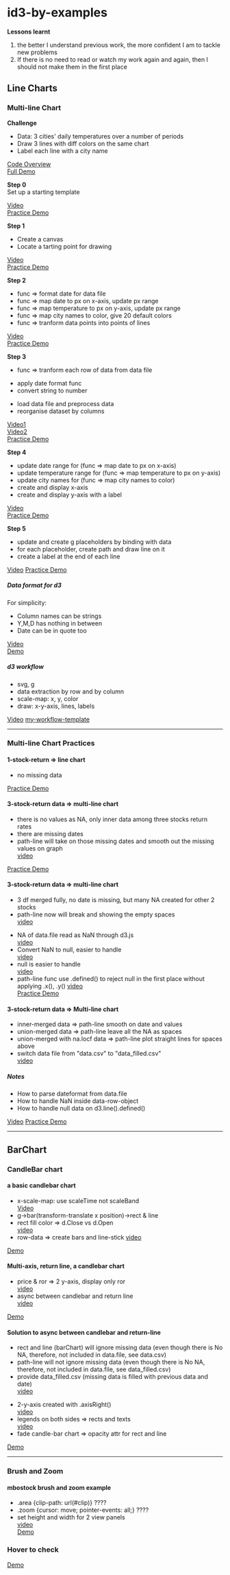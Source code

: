 # id3-by-examples
**Lessons learnt**    
1. the better I understand previous work, the more confident I am to tackle new problems
2. If there is no need to read or watch my work again and again, then I should not make them in the first place



## Line Charts


### Multi-line Chart

**Challenge**    
- Data: 3 cities' daily temperatures over a number of periods    
- Draw 3 lines with diff colors on the same chart    
- Label each line with a city name      

[Code Overview](http://bl.ocks.org/EmbraceLife/aa9155f9d0baaa3429e087b34980c929)    
[Full Demo](http://blockbuilder.org/EmbraceLife/aa9155f9d0baaa3429e087b34980c929)  


**Step 0**   
Set up a starting template    

[Video](https://youtu.be/CZZHkxJIja0)    
[Practice Demo](http://blockbuilder.org/EmbraceLife/039276f3ae83f19a5e12a4e2d4c54af8)


**Step 1**   
- Create a canvas     
- Locate a tarting point for drawing   

[Video](https://youtu.be/MroiTmauDeg)    
[Practice Demo](http://blockbuilder.org/EmbraceLife/d3bb1c7c3275ae84a5b8a12f28b1f2a5)


**Step 2**   
- func => format date for data file       
- func => map date to px on x-axis, update px range        
- func => map temperature to px on y-axis, update px range       
- func => map city names to color, give 20 default colors     
- func => tranform data points into points of lines    

[Video](https://youtu.be/uiwh0EJPKr8)    
[Practice Demo](http://blockbuilder.org/EmbraceLife/c675ec2a11d547ac62ab57c04f7a4e02)  


**Step 3**   
- func => tranform each row of data from data file     
 + apply date format func
 + convert string to number   
- load data file and preprocess data
- reorganise dataset by columns


[Video1](https://youtu.be/NgjhKnoWGZg)    
[Video2](https://youtu.be/AnSUbBXXvnM)   
[Practice Demo](http://blockbuilder.org/EmbraceLife/3f7287859b3c582cb2a451a42a6faf58)


**Step 4**   
- update date range for (func => map date to px on x-axis)
- update temperature range for (func => map temperature to px on y-axis)
- update city names for (func => map city names to color)
- create and display x-axis
- create and display y-axis with a label


[Video](https://youtu.be/7tz1dTPp7nc)    
[Practice Demo](http://blockbuilder.org/EmbraceLife/dd839308a263c9423bd8e0957bdb332c)



**Step 5**
- update and create g placeholders by binding with data      
- for each placeholder, create path and draw line on it    
- create a label at the end of each line     

[Video](https://youtu.be/j57aoJSsdHQ)
[Practice Demo](http://blockbuilder.org/EmbraceLife/9a73445e8527495bc5cf23b0447cb622)


##### Data format for d3
For simplicity:
* Column names can be strings
* Y,M,D has nothing in between
* Date can be in quote too

[Video](https://www.youtube.com/watch?v=pmQykZXiRcI&feature=youtu.be)    
[Demo](http://blockbuilder.org/EmbraceLife/9a73445e8527495bc5cf23b0447cb622)


##### d3 workflow  
* svg, g
* data extraction by row and by column
* scale-map: x, y, color
* draw: x-y-axis, lines, labels

[Video](https://youtu.be/8bJ85ig-C1k)
[my-workflow-template](http://blockbuilder.org/EmbraceLife/d80d44aaef08328aee2fd80819fd62ac)


----
### Multi-line Chart Practices

#### 1-stock-return => line chart
* no missing data

[Practice Demo](http://blockbuilder.org/EmbraceLife/3c6ddf06851e61f9a915c5bc081c0c8e)

#### 3-stock-return data => multi-line chart
* there is no values as NA, only inner data among three stocks return rates
* there are missing dates
* path-line will take on those missing dates and smooth out the missing values on graph    
[video](https://youtu.be/ihTUo3cmozY)     

[Practice Demo](http://blockbuilder.org/EmbraceLife/04c7747f4f664d3cff48e0c730b417ae)



#### 3-stock-return data => multi-line chart
* 3 df merged fully, no date is missing, but many NA created for other 2 stocks
* path-line now will break and showing the empty spaces    
[video](https://youtu.be/Kqv7Ix1bHBs)     
- NA of data.file read as NaN through d3.js     
[video](https://youtu.be/Xf3oZvBW8hQ)      
- Convert NaN to null, easier to handle     
[video](https://youtu.be/DSImln7Hekk)     
- null is easier to handle       
[video](https://youtu.be/et27mSllXEM)     
- path-line func use .defined() to reject null in the first place without applying .x(), .y()
[video](https://youtu.be/F5fmCJJS7KM)      
[Practice Demo](http://blockbuilder.org/EmbraceLife/c85ff2725cd17ca16371ae58689b9b15)


#### 3-stock-return data => Multi-line chart
* inner-merged data => path-line smooth on date and values
* union-merged data => path-line leave all the NA as spaces
* union-merged with na.locf data => path-line plot straight lines for spaces above
* switch data file from "data.csv" to "data_filled.csv"     
[video](https://youtu.be/8-GIzELqOak )     

##### Notes
* How to parse dateformat from data.file
* How to handle NaN inside data-row-object
* How to handle null data on d3.line().defined()

[Video](https://youtu.be/qJFme9KxtzQ)
[Practice Demo](http://blockbuilder.org/EmbraceLife/c85ff2725cd17ca16371ae58689b9b15)



----

## BarChart

### CandleBar chart

#### a basic candlebar chart
- x-scale-map: use scaleTime not scaleBand  
[Video](https://youtu.be/0BYPUT7KPZQ)   
- g->bar(transform-translate x position)->rect & line    
- rect fill color => d.Close vs d.Open    
[video](https://youtu.be/Z4zQ40tq1-4)    
- row-data => create bars and line-stick
[video](https://youtu.be/RWncr_E-Ag0)


[Demo](http://blockbuilder.org/EmbraceLife/77a920a331c0ed20adfe2bba6f4b28aa)

#### Multi-axis, return line, a candlebar chart
- price & ror => 2 y-axis, display only ror    
[video](https://youtu.be/sbpwhaFXN0A)
- async between candlebar and return line    
[video](https://youtu.be/KRPt-i96jbs)

[Demo](http://blockbuilder.org/EmbraceLife/22dfe256e8d9400c2dc8c4a5e39da695)

#### Solution to async between candlebar and return-line
* rect and line (barChart) will ignore missing data (even though there is No NA, therefore, not included in data.file, see data.csv)
* path-line will not ignore missing data (even though there is No NA, therefore, not included in data.file, see data_filled.csv)
* provide data_filled.csv (missing data is filled with previous data and date)    
[video](https://youtu.be/VVA11yeTA3Y)      

- 2-y-axis created with .axisRight()    
[video](https://youtu.be/MVYSLBoYiuI)     
- legends on both sides => rects and texts     
[video](https://youtu.be/RTO5B8Xv958)     
- fade candle-bar chart => opacity attr for rect and line

[Demo](http://blockbuilder.org/EmbraceLife/acfe4bad38dc546e6917b914e5933016)

----

### Brush and Zoom     

#### mbostock brush and zoom example
- .area {clip-path: url(#clip)} ????
- .zoom {cursor: move; pointer-events: all;} ????
- set height and width for 2 view panels  
[video](https://youtu.be/dlxRFf5tmiI )     
[Demo](http://blockbuilder.org/EmbraceLife/7efd1f9031beecb5252e57e944e1a440)

### Hover to check

[Demo](http://blockbuilder.org/EmbraceLife/9dc7507eab115461527848925270e81a)
